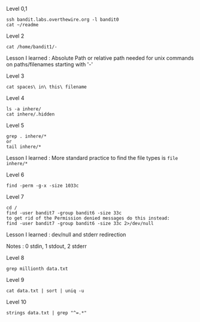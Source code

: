 Level 0,1

<pre><code>ssh bandit.labs.overthewire.org -l bandit0
cat ~/readme
</code></pre>

Level 2

<pre><code>cat /home/bandit1/-
</code></pre>

Lesson I learned : Absolute Path or relative path needed for unix commands on paths/filenames starting with '-' 

Level 3

<pre><code>cat spaces\ in\ this\ filename
</code></pre>

Level 4

<pre><code>ls -a inhere/
cat inhere/.hidden
</code></pre>

Level 5

<pre><code>grep . inhere/*
or
tail inhere/*
</code></pre>

Lesson I learned : More standard practice to find the file types is <code>file inhere/*</code>

Level 6

<pre><code>find -perm -g-x -size 1033c
</code></pre>

Level 7

<pre><code>cd /
find -user bandit7 -group bandit6 -size 33c
to get rid of the Permission denied messages do this instead:
find -user bandit7 -group bandit6 -size 33c 2>/dev/null
</code></pre>

Lesson I learned : dev/null and stderr redirection

Notes : 0 stdin, 1 stdout, 2 stderr

Level 8

<pre><code>grep millionth data.txt
</code></pre>

Level 9

<pre><code>cat data.txt | sort | uniq -u
</code></pre>

Level 10

<pre><code>strings data.txt | grep "^=.*"
</pre></code>

